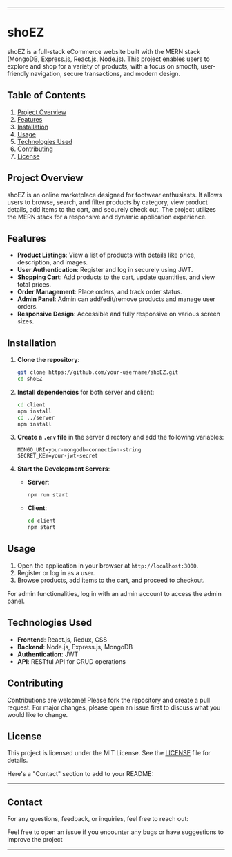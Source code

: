 

---

# shoEZ

shoEZ is a full-stack eCommerce website built with the MERN stack (MongoDB, Express.js, React.js, Node.js). This project enables users to explore and shop for a variety of products, with a focus on smooth, user-friendly navigation, secure transactions, and modern design.

## Table of Contents

1. [Project Overview](#project-overview)
2. [Features](#features)
3. [Installation](#installation)
4. [Usage](#usage)
5. [Technologies Used](#technologies-used)
6. [Contributing](#contributing)
7. [License](#license)

## Project Overview

shoEZ is an online marketplace designed for footwear enthusiasts. It allows users to browse, search, and filter products by category, view product details, add items to the cart, and securely check out. The project utilizes the MERN stack for a responsive and dynamic application experience.

## Features

- **Product Listings**: View a list of products with details like price, description, and images.
- **User Authentication**: Register and log in securely using JWT.
- **Shopping Cart**: Add products to the cart, update quantities, and view total prices.
- **Order Management**: Place orders, and track order status.
- **Admin Panel**: Admin can add/edit/remove products and manage user orders.
- **Responsive Design**: Accessible and fully responsive on various screen sizes.

## Installation

1. **Clone the repository**:
    ```bash
    git clone https://github.com/your-username/shoEZ.git
    cd shoEZ
    ```

2. **Install dependencies** for both server and client:
    ```bash
    cd client
    npm install
    cd ../server
    npm install
    ```

3. **Create a `.env` file** in the server directory and add the following variables:
    ```plaintext
    MONGO_URI=your-mongodb-connection-string
    SECRET_KEY=your-jwt-secret
    ```

4. **Start the Development Servers**:
    - **Server**: 
        ```bash
        npm run start
        ```
    - **Client**:
        ```bash
        cd client
        npm start
        ```

## Usage

1. Open the application in your browser at `http://localhost:3000`.
2. Register or log in as a user.
3. Browse products, add items to the cart, and proceed to checkout.

For admin functionalities, log in with an admin account to access the admin panel.

## Technologies Used

- **Frontend**: React.js, Redux, CSS
- **Backend**: Node.js, Express.js, MongoDB
- **Authentication**: JWT
- **API**: RESTful API for CRUD operations

## Contributing

Contributions are welcome! Please fork the repository and create a pull request. For major changes, please open an issue first to discuss what you would like to change.

## License

This project is licensed under the MIT License. See the [LICENSE](LICENSE) file for details.

Here's a "Contact" section to add to your README:

---

## Contact

For any questions, feedback, or inquiries, feel free to reach out:

Feel free to open an issue if you encounter any bugs or have suggestions to improve the project

---
